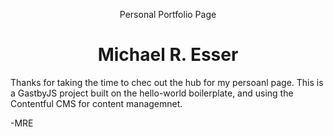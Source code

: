 
<p align="center">
Personal Portfolio Page
</p>
<h1 align="center">
Michael R. Esser
</h1>

Thanks for taking the time to chec out the hub for my persoanl page. This is a GastbyJS project built on the hello-world boilerplate, and using the Contentful CMS for content managemnet.

-MRE




